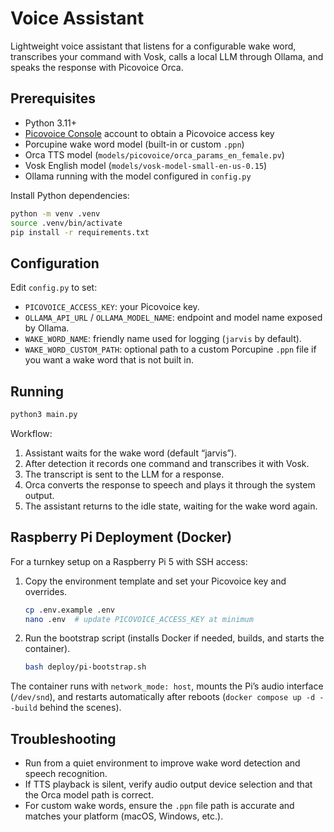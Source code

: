 # Voice Assistant

Lightweight voice assistant that listens for a configurable wake word, transcribes your command with Vosk, calls a local LLM through Ollama, and speaks the response with Picovoice Orca.

## Prerequisites

- Python 3.11+
- [Picovoice Console](https://console.picovoice.ai/) account to obtain a Picovoice access key
- Porcupine wake word model (built-in or custom `.ppn`)
- Orca TTS model (`models/picovoice/orca_params_en_female.pv`)
- Vosk English model (`models/vosk-model-small-en-us-0.15`)
- Ollama running with the model configured in `config.py`

Install Python dependencies:

```bash
python -m venv .venv
source .venv/bin/activate
pip install -r requirements.txt
```

## Configuration

Edit `config.py` to set:

- `PICOVOICE_ACCESS_KEY`: your Picovoice key.
- `OLLAMA_API_URL` / `OLLAMA_MODEL_NAME`: endpoint and model name exposed by Ollama.
- `WAKE_WORD_NAME`: friendly name used for logging (`jarvis` by default).
- `WAKE_WORD_CUSTOM_PATH`: optional path to a custom Porcupine `.ppn` file if you want a wake word that is not built in.

## Running

```bash
python3 main.py
```

Workflow:
1. Assistant waits for the wake word (default “jarvis”).
2. After detection it records one command and transcribes it with Vosk.
3. The transcript is sent to the LLM for a response.
4. Orca converts the response to speech and plays it through the system output.
5. The assistant returns to the idle state, waiting for the wake word again.

## Raspberry Pi Deployment (Docker)

For a turnkey setup on a Raspberry Pi 5 with SSH access:

1. Copy the environment template and set your Picovoice key and overrides.
   ```bash
   cp .env.example .env
   nano .env  # update PICOVOICE_ACCESS_KEY at minimum
   ```
2. Run the bootstrap script (installs Docker if needed, builds, and starts the container).
   ```bash
   bash deploy/pi-bootstrap.sh
   ```

The container runs with `network_mode: host`, mounts the Pi’s audio interface (`/dev/snd`), and restarts automatically after reboots (`docker compose up -d --build` behind the scenes).

## Troubleshooting

- Run from a quiet environment to improve wake word detection and speech recognition.
- If TTS playback is silent, verify audio output device selection and that the Orca model path is correct.
- For custom wake words, ensure the `.ppn` file path is accurate and matches your platform (macOS, Windows, etc.).
